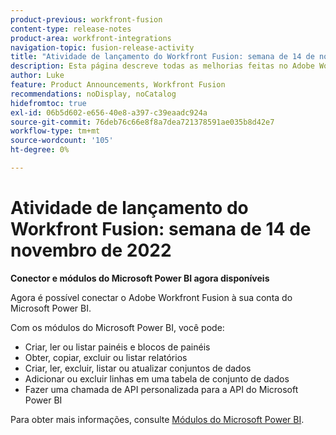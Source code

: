 ```yaml
---
product-previous: workfront-fusion
content-type: release-notes
product-area: workfront-integrations
navigation-topic: fusion-release-activity
title: "Atividade de lançamento do Workfront Fusion: semana de 14 de novembro de 2022"
description: Esta página descreve todas as melhorias feitas no Adobe Workfront Fusion na semana de 14 de novembro de 2022.
author: Luke
feature: Product Announcements, Workfront Fusion
recommendations: noDisplay, noCatalog
hidefromtoc: true
exl-id: 06b5d602-e656-40e8-a397-c39eaadc924a
source-git-commit: 76deb76c66e8f8a7dea721378591ae035b8d42e7
workflow-type: tm+mt
source-wordcount: '105'
ht-degree: 0%

---
```


# Atividade de lançamento do Workfront Fusion: semana de 14 de novembro de 2022

**Conector e módulos do Microsoft Power BI agora disponíveis**

Agora é possível conectar o Adobe Workfront Fusion à sua conta do Microsoft Power BI.

Com os módulos do Microsoft Power BI, você pode:

* Criar, ler ou listar painéis e blocos de painéis
* Obter, copiar, excluir ou listar relatórios
* Criar, ler, excluir, listar ou atualizar conjuntos de dados
* Adicionar ou excluir linhas em uma tabela de conjunto de dados
* Fazer uma chamada de API personalizada para a API do Microsoft Power BI

Para obter mais informações, consulte [Módulos do Microsoft Power BI](../../../workfront-fusion/apps-and-their-modules/powerbi-modules.md).
